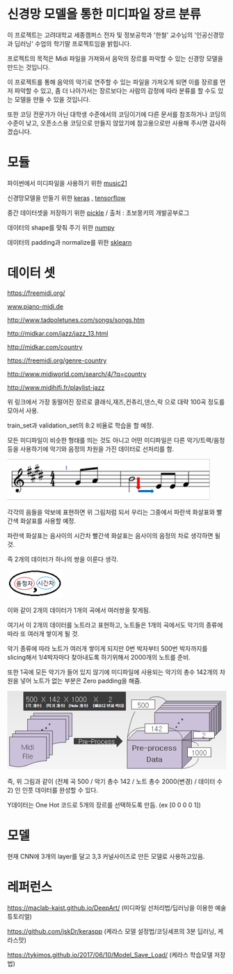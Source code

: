 # 신경망 모델을 통한 미디파일 장르 분류

이 프로젝트는 고려대학교 세종캠퍼스 전자 및 정보공학과 '한철' 교수님의 '인공신경망과 딥러닝' 수업의 학기말 프로젝트임을 밝힙니다.

프로젝트의 목적은 Midi 파일을 가져와서 음악의 장르를 파악할 수 있는 신경망 모델을 만드는 것입니다.

이 프로젝트를 통해 음악의 악기로 연주할 수 있는 파일을 가져오게 되면 이를 장르를 먼저 파악할 수 있고, 좀 더 나아가서는 장르보다는 사람의 감정에 따라 분류를 할 수도 있는 모델을 만들 수 있을 것입니다.

또한 코딩 전문가가 아닌 대학생 수준에서의 코딩이기에 다른 문서를 참조하거나 코딩의 수준이 낮고, 오픈소스용 코딩으로 만들지 않았기에 참고용으로만 사용해 주시면 감사하겠습니다.

# 모듈

파이썬에서 미디파일을 사용하기 위한 [music21](http://web.mit.edu/music21/)

신경망모델을 만들기 위한 [keras](https://keras.io/) , [tensorflow](https://github.com/tensorflow/tensorflow)

중간 데이터셋을 저장하기 위한 [pickle](https://wayhome25.github.io/cs/2017/04/04/cs-04/) / 출처 : 초보몽키의 개발공부로그

데이터의 shape를 맞춰 주기 위한 [numpy](https://github.com/numpy/numpy)

데이터의 padding과 normalize를 위한 [sklearn](https://github.com/scikit-learn/scikit-learn)

# 데이터 셋

https://freemidi.org/

www.piano-midi.de

http://www.tadpoletunes.com/songs/songs.htm

http://midkar.com/jazz/jazz_13.html

http://midkar.com/country

https://freemidi.org/genre-country

http://www.midiworld.com/search/4/?q=country

http://www.midihifi.fr/playlist-jazz

위 링크에서 가장 동떨어진 장르로 클래식,재즈,컨츄리,댄스,락 으로 대략 100곡 정도를 모아서 사용.

train_set과 validation_set의 8:2 비율로 학습을 할 예정.

모든 미디파일이 비슷한 형태를 띄는 것도 아니고 어떤 미디파일은 다른 악기/트랙/음정등을 사용하기에 악기와 음정의 차원을 가진 데이터로 선처리를 함.

![설명용악보](/image/i_1.png)

각각의 음들을 악보에 표현하면 위 그림처럼 되서 우리는 그중에서 파란색 화살표와 빨간색 화살표를 사용할 예정.

파란색 화살표는 음사이의 시간차 빨간색 화살표는 음사이의 음정의 차로 생각하면 될 것.

즉 2개의 데이터가 하나의 쌍을 이룬다 생각.

![설명용그림1](/image/음차시차.png)

이와 같이 2개의 데이터가 1개의 곡에서 여러쌍을 찾게됨.

여기서 이 2개의 데이터를 노트라고 표현하고, 노트들은 1개의 곡에서도 악기의 종류에 따라 또 여러개 쌓이게 될 것.

악기 종류에 따라 노트가 여러개 쌓이게 되지만 0번 박자부터 500번 박자까지를 slicing해서 1/4박자마다 찾아내도록 하기위해서 2000개의 노트를 준비.

또한 1곡에 모든 악기가 들어 있지 않기에 미디파일에 사용되는 악기의 총수 142개의 차원을 넣어 노트가 없는 부분은 Zero padding을 해줌.

![설명용그림2](/image/선치리.png)

즉, 위 그림과 같이 (전체 곡 500 / 악기 총수 142 / 노트 총수 2000(변경) / 데이터 수 2) 인 인풋 데이터를 완성할 수 있다.

Y데이터는 One Hot 코드로 5개의 장르를 선택하도록 만듬. (ex [0 0 0 0 1])
# 모델

현재 CNN에 3개의 layer를 달고 3,3 커널사이즈로 만든 모델로 사용하고있음.

# 레퍼런스

https://maclab-kaist.github.io/DeepArt/    (미디파일 선처리법/딥러닝을 이용한 예술 튜토리얼)

https://github.com/jskDr/keraspp (케라스 모델 설정법/코딩셰프의 3분 딥러닝, 케라스맛)

https://tykimos.github.io/2017/06/10/Model_Save_Load/    (케라스 학습모델 저장법)
